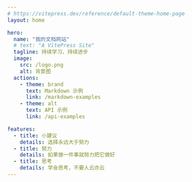```yaml
---
# https://vitepress.dev/reference/default-theme-home-page
layout: home

hero:
  name: "我的文档网站"
  # text: "A VitePress Site"
  tagline: 持续学习，持续进步
  image: 
    src: /logo.png
    alt: 背景图
  actions:
    - theme: brand
      text: Markdown 示例
      link: /markdown-examples
    - theme: alt
      text: API 示例
      link: /api-examples

features:
  - title: 小建议
    details: 选择永远大于努力
  - title: 努力
    details: 如果做一件事就努力把它做好
  - title: 思考
    details: 学会思考，不要人云亦云
---
```


